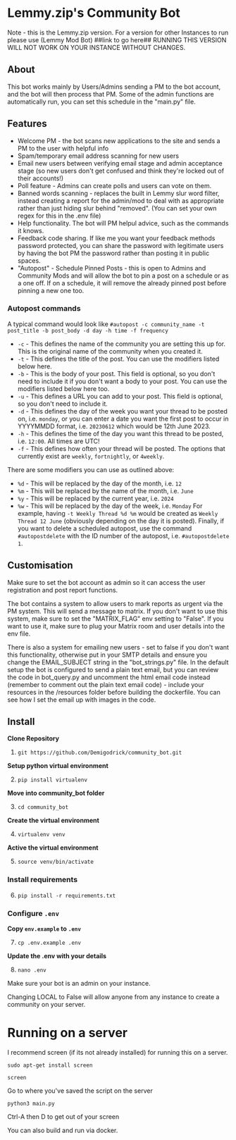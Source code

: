 # Lemmy.zip's Community Bot
Note - this is the Lemmy.zip version. For a version for other Instances to run please use (Lemmy Mod Bot) ##link to go here##
RUNNING THIS VERSION WILL NOT WORK ON YOUR INSTANCE WITHOUT CHANGES.

## About
This bot works mainly by Users/Admins sending a PM to the bot account, and the bot will then process that PM. 
Some of the admin functions are automatically run, you can set this schedule in the "main.py" file.

## Features
- Welcome PM - the bot scans new applications to the site and sends a PM to the user with helpful info
- Spam/temporary email address scanning for new users
- Email new users between verifying email stage and admin acceptance stage (so new users don't get confused and think they're locked out of their accounts!)
- Poll feature - Admins can create polls and users can vote on them. 
- Banned words scanning - replaces the built in Lemmy slur word filter, instead creating a report for the admin/mod to deal with as appropriate rather than just hiding slur behind "removed". (You can set your own regex for this in the .env file)
- Help functionality. The bot will PM helpul advice, such as the commands it knows.
- Feedback code sharing. If like me you want your feedback methods password protected, you can share the password with legitimate users by having the bot PM the password rather than posting it in public spaces.
- "Autopost" - Schedule Pinned Posts - this is open to Admins and Community Mods and will allow the bot to pin a post on a schedule or as a one off. If on a schedule, it will remove the already pinned post before pinning a new one too.

### Autopost commands
A typical command would look like `#autopost -c community_name -t post_title -b post_body -d day -h time -f frequency`
- `-c` - This defines the name of the community you are setting this up for. This is the original name of the community when you created it.
- `-t` - This defines the title of the post. You can use the modifiers listed below here.
- `-b` - This is the body of your post. This field is optional, so you don't need to include it if you don't want a body to your post. You can use the modifiers listed below here too.
- `-u` - This defines a URL you can add to your post. This field is optional, so you don't need to include it.
- `-d` - This defines the day of the week you want your thread to be posted on, i.e. `monday`, or you can enter a date you want the first post to occur in YYYYMMDD format, i.e. `20230612` which would be 12th June 2023.
- `-h` - This defines the time of the day you want this thread to be posted, i.e. `12:00`. All times are UTC!
- `-f` - This defines how often your thread will be posted. The options that currently exist are `weekly`, `fortnightly`, or `4weekly`.

There are some modifiers you can use as outlined above:
- `%d` - This will be replaced by the day of the month, i.e. `12`
- `%m` - This will be replaced by the name of the month, i.e. `June`
- `%y` - This will be replaced by the current year, i.e. `2024`
- `%w` - This will be replaced by the day of the week, i.e. `Monday`
For example, having `-t Weekly Thread %d %m` would be created as `Weekly Thread 12 June` (obviously depending on the day it is posted). 
Finally, if you want to delete a scheduled autopost, use the command `#autopostdelete` with the ID number of the autopost, i.e. `#autopostdelete 1`.


## Customisation
Make sure to set the bot account as admin so it can access the user registration and post report functions.

The bot contains a system to allow users to mark reports as urgent via the PM system. This will send a message to matrix. If you don't want to use this system, make sure to set the "MATRIX_FLAG" env setting to "False". If you want to use it, make sure to plug your Matrix room and user details into the env file.

There is also a system for emailing new users - set to false if you don't want this functionality, otherwise put in your SMTP details and ensure you change the EMAIL_SUBJECT string in the "bot_strings.py" file. 
In the default setup the bot is configured to send a plain text email, but you can review the code in bot_query.py and uncomment the html email code instead (remember to comment out the plain text email code) - include your resources in the 
/resources folder before building the dockerfile. You can see how I set the email up with images in the code.





## Install

**Clone Repository**

1. `git https://github.com/Demigodrick/community_bot.git`

**Setup python virtual environment**

2. `pip install virtualenv`

**Move into community_bot folder**

3. `cd community_bot`

**Create the virtual environment**

4. `virtualenv venv`

**Active the virtual environment**

5. `source venv/bin/activate`

### Install requirements

6. `pip install -r requirements.txt`

### Configure `.env`
**Copy `env.example` to `.env`**

7. `cp .env.example .env`

**Update the .env with your details**

8. `nano .env`

Make sure your bot is an admin on your instance.

Changing LOCAL to False will allow anyone from any instance to create a community on your server.

# Running on a server
I recommend screen (if its not already installed) for running this on a server.

`sudo apt-get install screen`

`screen `

Go to where you've saved the script on the server

`python3 main.py`

Ctrl-A then D to get out of your screen

You can also build and run via docker.
